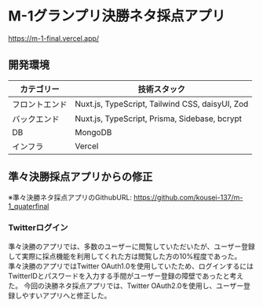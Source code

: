 # M-1グランプリ決勝ネタ採点アプリ
https://m-1-final.vercel.app/

## 開発環境
| カテゴリー | 技術スタック |
| ---- | ---- |
| フロントエンド | Nuxt.js, TypeScript, Tailwind CSS, daisyUI, Zod |
| バックエンド | Nuxt.js, TypeScript, Prisma, Sidebase, bcrypt |
| DB | MongoDB |
| インフラ | Vercel |

## 準々決勝採点アプリからの修正
※準々決勝ネタ採点アプリのGithubURL: https://github.com/kousei-137/m-1_quaterfinal
### Twitterログイン
準々決勝のアプリでは、多数のユーザーに閲覧していただいたが、ユーザー登録して実際に採点機能を利用してくれた方は閲覧した方の10%程度であった。
準々決勝のアプリではTwitter OAuth1.0を使用していたため、ログインするにはTwitterIDとパスワードを入力する手間がユーザー登録の障壁であったと考えた。
今回の決勝ネタ採点アプリでは、Twitter OAuth2.0を使用し、ユーザー登録しやすいアプリへと修正した。
